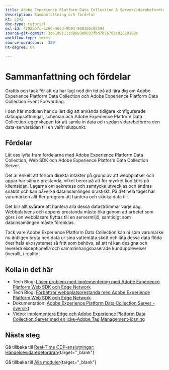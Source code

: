 ```yaml
---
title: Adobe Experience Platform Data Collection & Servervidarebefordran i realtid - Sammanfattning och fördelar
description: Sammanfattning och fördelar
kt: 5342
doc-type: tutorial
exl-id: 4292667c-5266-463d-9b93-90036bc05594
source-git-commit: 3d61d91111d8693ab031fbd7b26706c02818108c
workflow-type: tm+mt
source-wordcount: '320'
ht-degree: 0%

---
```


# Sammanfattning och fördelar

Grattis och tack för att du har lagt ned din tid på att lära dig om Adobe Experience Platform Data Collection och Adobe Experience Platform Data Collection Event Forwarding.

I den här modulen har du lärt dig att använda tidigare konfigurerade datauppsättningar, scheman och Adobe Experience Platform Data Collection-egenskapen för att samla in data och sedan vidarebefordra den data-serversidan till en valfri slutpunkt.

## Fördelar

Låt oss lyfta fram fördelarna med Adobe Experience Platform Data Collection, Web SDK och Adobe Experience Platform Data Collection Server.

Det är enkelt att förlora direkta intäkter på grund av att webbplatser och appar har sämre prestanda, vilket beror på att för mycket kod körs på klientsidan. Lagarna om sekretess och samtycke utvecklas och ändras snabbt och kan påverka datainsamlingen drastiskt. På det hela taget har varumärken allt fler program att hantera och skicka data till.

Det blir allt svårare att hantera alla dessa dataströmmar varje dag. Webbplatsens och appens prestanda måste öka genom att arbetet som görs i en webbläsare flyttas till en servermiljö, samtidigt som datainsamlingen måste förenklas.

Tack vare Adobe Experience Platform Data Collection kan ni som varumärke nu äntligen bryta ned data ur sina vattentäta skott och låta dessa data flöda över hela ekosystemet så fritt som behövs, så att ni kan designa och leverera exceptionella och sammanhangsbaserade kundupplevelser överallt, i realtid!

## Kolla in det här

- Tech Blog: [Löser problem med implementering med Adobe Experience Platform Web SDK och Edge Network](https://medium.com/adobetech/solving-implementation-pain-points-with-adobe-experience-platform-web-sdk-and-edge-network-880b635e6819)
- Tech Blog: [Förbättrar webbplatsprestanda med Adobe Experience Platform Web SDK och Edge Network](https://medium.com/adobetech/boosting-website-performance-with-adobe-experience-platform-web-sdk-and-edge-network-329fcf70fdf9)
- Dokumentation: [Adobe Experience Platform Data Collection Server - översikt](https://experienceleague.adobe.com/docs/experience-platform/tags/event-forwarding/overview.html?lang=sv-SE#server-side-info)
- Video: [Implementera Edge och Adobe Experience Platform Data Collection Server med en icke-Adobe Tag Management-lösning](https://video.tv.adobe.com/v/331986?quality=12&learn=on)

## Nästa steg

Gå tillbaka till [Real-Time CDP-anslutningar: Händelsevidarebefordran](./aep-data-collection-ssf.md){target="_blank"}

Gå tillbaka till [Alla moduler](./../../../../overview.md){target="_blank"}
